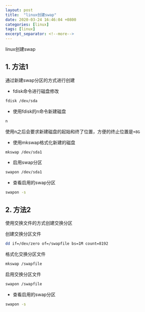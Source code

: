 ```yaml
---
layout: post
title:  "linux创建swap"
date: 2020-03-24 16:46:04 +0800
categories: [linux]
tags: [linux]
excerpt_separator: <!--more-->
---
```

linux创建swap
<!--more-->

## 1. 方法1

通过新建swap分区的方式进行创建

* fdisk命令进行磁盘修改
```bash
fdisk /dev/sda
```

* 使用fdisk的n命令新建磁盘
```bash
n
```
使用n之后会要求新建磁盘的起始和终了位置，方便的终止位置是`+8G`

* 使用mkswap格式化新建的磁盘

```bash
mkswap /dev/sda1
```

* 启用swap分区

```bash
swapon /dev/sda1
```

* 查看启用的swap分区

```bash
swapon -s
```

## 2. 方法2

使用交换文件的方式创建交换分区

创建交换分区文件
```bash
dd if=/dev/zero of=/swapfile bs=1M count=8192
```

格式化交换分区文件
```bash
mkswap /swapfile
```

启用交换分区文件
```bash
swapon /swapfile
```

* 查看启用的swap分区

```bash
swapon -s
```